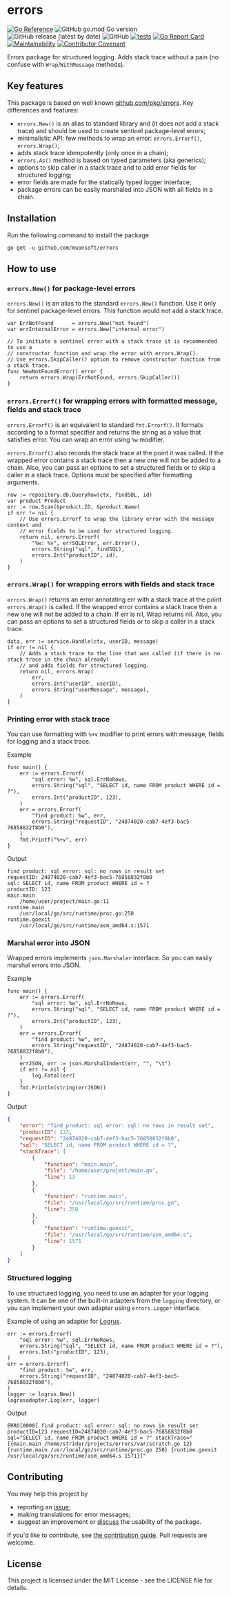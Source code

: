 # errors

[![Go Reference](https://pkg.go.dev/badge/github.com/muonsoft/errors.svg)](https://pkg.go.dev/github.com/muonsoft/errors)
![GitHub go.mod Go version](https://img.shields.io/github/go-mod/go-version/muonsoft/errors)
![GitHub release (latest by date)](https://img.shields.io/github/v/release/muonsoft/errors)
![GitHub](https://img.shields.io/github/license/muonsoft/errors)
[![tests](https://github.com/muonsoft/errors/actions/workflows/tests.yml/badge.svg)](https://github.com/muonsoft/errors/actions/workflows/tests.yml)
[![Go Report Card](https://goreportcard.com/badge/github.com/muonsoft/errors)](https://goreportcard.com/report/github.com/muonsoft/errors)
[![Maintainability](https://api.codeclimate.com/v1/badges/fe1720426006f3af30b0/maintainability)](https://codeclimate.com/github/muonsoft/errors/maintainability)
[![Contributor Covenant](https://img.shields.io/badge/Contributor%20Covenant-2.0-4baaaa.svg)](CODE_OF_CONDUCT.md)

Errors package for structured logging. Adds stack trace without a pain
(no confuse with `Wrap`/`WithMessage` methods).

## Key features

This package is based on well known [github.com/pkg/errors](https://github.com/pkg/errors).
Key differences and features:

* `errors.New()` is an alias to standard library and (it does not add a stack trace)
  and should be used to create sentinel package-level errors;
* minimalistic API: few methods to wrap an error: `errors.Errorf()`, `errors.Wrap()`;
* adds stack trace idempotently (only once in a chain);
* `errors.As()` method is based on typed parameters (aka generics);
* options to skip caller in a stack trace and to add error fields for structured logging;
* error fields are made for the statically typed logger interface;
* package errors can be easily marshaled into JSON with all fields in a chain.

## Installation

Run the following command to install the package

```
go get -u github.com/muonsoft/errors
```

## How to use

### `errors.New()` for package-level errors

`errors.New()` is an alias to the standard `errors.New()` function. Use it only for sentinel package-level errors.
This function would not add a stack trace.

```golang
var ErrNotFound      = errors.New("not found")
var errInternalError = errors.New("internal error")

// To initiate a sentinel error with a stack trace it is recommended to use a
// constructor function and wrap the error with errors.Wrap().
// Use errors.SkipCaller() option to remove constructor function from a stack trace.
func NewNotFoundError() error {
	return errors.Wrap(ErrNotFound, errors.SkipCaller())
}
```

### `errors.Errorf()` for wrapping errors with formatted message, fields and stack trace

`errors.Errorf()` is an equivalent to standard `fmt.Errorf()`. It formats according to a format specifier 
and returns the string as a value that satisfies error. You can wrap an error using `%w` modifier.

`errors.Errorf()` also records the stack trace at the point it was called. If the wrapped error
contains a stack trace then a new one will not be added to a chain. Also, you can pass an 
options to set a structured fields or to skip a caller in a stack trace.
Options must be specified after formatting arguments.

```golang
row := repository.db.QueryRow(ctx, findSQL, id)
var product Product
err := row.Scan(&product.ID, &product.Name)
if err != nil {
	// Use errors.Errorf to wrap the library error with the message context and
	// error fields to be used for structured logging.
	return nil, errors.Errorf(
		"%w: %v", errSQLError, err.Error(),
		errors.String("sql", findSQL),
		errors.Int("productID", id),
	)
}
```

### `errors.Wrap()` for wrapping errors with fields and stack trace

`errors.Wrap()` returns an error annotating err with a stack trace at the point `errors.Wrap()` is called.
If the wrapped error contains a stack trace then a new one will not be added to a chain.
If err is nil, Wrap returns nil.  Also, you can pass an options to set a structured fields or to skip a caller
in a stack trace.

```golang
data, err := service.Handle(ctx, userID, message)
if err != nil {
	// Adds a stack trace to the line that was called (if there is no stack trace in the chain already)
	// and adds fields for structured logging.
	return nil, errors.Wrap(
		err,
		errors.Int("userID", userID),
		errors.String("userMessage", message),
	)
}
```

### Printing error with stack trace

You can use formatting with `%+v` modifier to print errors with message, fields for logging and a stack trace.

Example

```golang
func main() {
	err := errors.Errorf(
		"sql error: %w", sql.ErrNoRows,
		errors.String("sql", "SELECT id, name FROM product WHERE id = ?"),
		errors.Int("productID", 123),
	)
	err = errors.Errorf(
		"find product: %w", err,
		errors.String("requestID", "24874020-cab7-4ef3-bac5-76858832f8b0"),
	)
	fmt.Printf("%+v", err)
}
```

Output

```
find product: sql error: sql: no rows in result set
requestID: 24874020-cab7-4ef3-bac5-76858832f8b0
sql: SELECT id, name FROM product WHERE id = ?
productID: 123
main.main
    /home/user/project/main.go:11
runtime.main
    /usr/local/go/src/runtime/proc.go:250
runtime.goexit
    /usr/local/go/src/runtime/asm_amd64.s:1571
```

### Marshal error into JSON

Wrapped errors implements `json.Marshaler` interface. So you can easily marshal errors into JSON.

Example

```golang
func main() {
	err := errors.Errorf(
		"sql error: %w", sql.ErrNoRows,
		errors.String("sql", "SELECT id, name FROM product WHERE id = ?"),
		errors.Int("productID", 123),
	)
	err = errors.Errorf(
		"find product: %w", err,
		errors.String("requestID", "24874020-cab7-4ef3-bac5-76858832f8b0"),
	)
	errJSON, err := json.MarshalIndent(err, "", "\t")
	if err != nil {
		log.Fatal(err)
	}
	fmt.Println(string(errJSON))
}
```

Output

```json
{
    "error": "find product: sql error: sql: no rows in result set",
    "productID": 123,
    "requestID": "24874020-cab7-4ef3-bac5-76858832f8b0",
    "sql": "SELECT id, name FROM product WHERE id = ?",
    "stackTrace": [
        {
            "function": "main.main",
            "file": "/home/user/project/main.go",
            "line": 13
        },
        {
            "function": "runtime.main",
            "file": "/usr/local/go/src/runtime/proc.go",
            "line": 250
        },
        {
            "function": "runtime.goexit",
            "file": "/usr/local/go/src/runtime/asm_amd64.s",
            "line": 1571
        }
    ]
}
```

### Structured logging

To use structured logging, you need to use an adapter for your logging system. It can be one of the 
built-in adapters from the `logging` directory, or you can implement your own adapter using `errors.Logger` interface.

Example of using an adapter for [Logrus](https://github.com/sirupsen/logrus).

```golang
err := errors.Errorf(
	"sql error: %w", sql.ErrNoRows,
	errors.String("sql", "SELECT id, name FROM product WHERE id = ?"),
	errors.Int("productID", 123),
)
err = errors.Errorf(
	"find product: %w", err,
	errors.String("requestID", "24874020-cab7-4ef3-bac5-76858832f8b0"),
)
logger := logrus.New()
logrusadapter.Log(err, logger)
```

Output

```
ERRO[0000] find product: sql error: sql: no rows in result set  productID=123 requestID=24874020-cab7-4ef3-bac5-76858832f8b0 sql="SELECT id, name FROM product WHERE id = ?" stackTrace="[{main.main /home/strider/projects/errors/var/scratch.go 12} {runtime.main /usr/local/go/src/runtime/proc.go 250} {runtime.goexit /usr/local/go/src/runtime/asm_amd64.s 1571}]"
```

## Contributing

You may help this project by

* reporting an [issue](https://github.com/muonsoft/errors/issues);
* making translations for error messages;
* suggest an improvement or [discuss](https://github.com/muonsoft/errors/discussions) the usability of the package.

If you'd like to contribute, see [the contribution guide](CONTRIBUTING.md). Pull requests are welcome.

## License

This project is licensed under the MIT License - see the LICENSE file for details.
